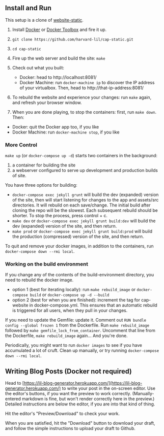 Install and Run
---------------
This setup is a clone of [website-static](https://github.com/harvard-lil/website-static).
 
1. Install [Docker](https://docs.docker.com/installation/) or [Docker Toolbox](https://www.docker.com/products/docker-toolbox) and fire it up.

2. `git clone https://github.com/harvard-lil/cap-static.git`

3. `cd cap-static`

4. Fire up the web server and build the site: `make`

5. Check out what you built:
   -  Docker: head to http://localhost:8081/
   -  Docker Machine: run `docker-machine ip` to discover the IP address of your virtualbox. Then, head to http://that-ip-address:8081/

6. To rebuild the website and experience your changes: run `make` again, and refresh your browser window.

7. When you are done playing, to stop the containers: first, run `make down`. Then:
  - Docker: quit the Docker app too, if you like
  - Docker Machine: run `docker-machine stop`, if you like


### More Control

```make up``` (or ```docker-compose up -d```) starts two containers in the background:
1)  a container for building the site
2)  a webserver configured to serve up development and production builds of site.

You have three options for building:
- ```docker-compose exec jekyll grunt``` will build the dev (expanded) version of the site, then will start listening for changes to the app and assets/src directories. It will rebuild on each save/change. The initial build after cloning the repo will be the slowest. Each subsequent rebuild should be shorter. To stop the process, press control + c.
- ```make dev``` or ```docker-compose exec jekyll grunt build:dev``` will build the dev (expanded) version of the site, and then return.
- ```make prod``` or ```docker-compose exec jekyll grunt build:prod``` will build the production (compressed) version of the site, and then return.

To quit and remove your docker images, in addition to the containers, run ```docker-compose down --rmi local```.


### Working on the build environment

If you change any of the contents of the build-environment directory, you need to rebuild the docker image.
- option 1 (best for iterating locally): run ```make rebuild_image``` or ```docker-compose build``` or ```docker-compose up -d --build```
- option 2 (best for when you are finished): increment the tag for cap-website in docker-compose.yml. This ensures that an automatic rebuild is triggered for all users, when they pull in your changes.

If you need to update the Gemfile: update it. Comment out ```RUN bundle config --global frozen 1``` from the Dockerfile. Run ```make rebuild_image``` followed by ```make gemfile_lock_from_container```. Uncomment that line from the Dockerfile, ```make rebuild_image``` again... And you're done.

Periodically, you might want to run ```docker images``` to see if you have accumulated a lot of cruft. Clean up manually, or try running ```docker-compose down --rmi local```.


Writing Blog Posts (Docker not required)
----------------------------------------
Head to [https://lil-blog-generator.herokuapp.com/](https://lil-blog-generator.herokuapp.com/) to write your post in the on-screen editor. Use the editor's buttons, if you want the preview to work correctly. (Manually-entered markdown is fine, but won't render correctly here in the preview.) Detailed instructions are below the editor, if you are into that kind of thing.

Hit the editor's "Preview/Download" to check your work.

When you are satisfied, hit the "Download" button to download your draft, and follow the simple instructions to upload your draft to Github.
